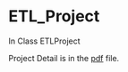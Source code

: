 # ETL_Project
In Class ETLProject


Project Detail is in the [pdf](https://github.com/sk888115/ETL_Project/blob/master/ETL%20Project%20-%20Group%2010.pdf) file. 
